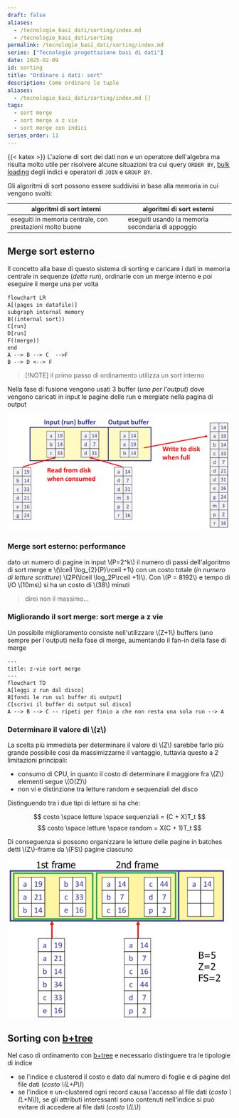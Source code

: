 ```yaml
---
draft: false
aliases:
  - /tecnologie_basi_dati/sorting/index.md
  - /tecnologie_basi_dati/sorting
permalink: /tecnologie_basi_dati/sorting/index.md
series: ["Tecnologie progettazione basi di dati"]
date: 2025-02-09
id: sorting
title: "Ordinare i dati: sort"
description: Come ordinare le tuple
aliases:
  - /tecnologie_basi_dati/sorting/index.md []
tags:
  - sort merge
  - sort merge a z vie
  - sort merge con indici
series_order: 11
---
```


{{< katex >}}
L'azione di sort dei dati non e un operatore dell'algebra ma risulta molto utile per risolvere alcune situazioni tra cui query `ORDER BY`, [bulk loading](/tecnologie_basi_dati/b+tree#bulk-loading) degli indici e operatori di `JOIN` e `GROUP BY`.

Gli algoritmi di sort possono essere suddivisi in base alla memoria in cui vengono svolti:


| algoritmi di sort interni                                 | algoritmi di sort esterni                         |
| --------------------------------------------------------- | ------------------------------------------------- |
| eseguiti in memoria centrale, con prestazioni molto buone | eseguiti usando la memoria secondaria di appoggio |

## Merge sort esterno

Il concetto alla base di questo sistema di sorting e caricare i dati in memoria centrale in sequenze (*dette run*), ordinarle con un merge interno e poi eseguire il merge una per volta

```mermaid
flowchart LR
A[(pages in datafile)]
subgraph internal memory
B((internal sort))
C[run]
D[run]
F((merge))
end
A --> B --> C  -->F
B --> D <--> F
```

>[!NOTE] il primo passo di ordinamento utilizza un sort interno

Nella fase di fusione vengono usati 3 buffer (*uno per l'output*) dove vengono caricati in input le pagine delle run e mergiate nella pagina di output

![](merge_sort_esterno.png)
### Merge sort esterno: performance

dato un numero di pagine in input \\(P=2^k\\) il numero di passi dell'algoritmo di sort merge e \\(\lceil \log_{2}{P}\rceil +1\\) con un costo totale (*in numero di letture scritture*) \\(2P(\lceil \log_2P\rceil +1)\\).
Con \\(P = 8192\\) e tempo di I/O \\(10ms\\) si ha un costo di \\(38\\) minuti
> direi non il massimo...

### Migliorando il sort merge: sort merge a z vie

Un possibile miglioramento consiste nell'utilizzare \\(Z+1\\) buffers (uno sempre per l'output) nella fase di merge, aumentando il fan-in della fase di merge

```mermaid
---
title: z-vie sort merge
---
flowchart TD
A[leggi z run dal disco]
B[fondi le run sul buffer di output]
C[scrivi il buffer di output sul disco]
A --> B --> C -- ripeti per finio a che non resta una sola run --> A
```

### Determinare il valore di \\(z\\)

La scelta più immediata per determinare il valore di \\(Z\\) sarebbe farlo più grande possibile cosi da massimizzarne il vantaggio, tuttavia questo a 2 limitazioni principali:

- consumo di CPU, in quanto il costo di determinare il maggiore fra \\(Z\\) elementi segue \\(O(Z)\\)
- non vi e distinzione tra letture random e sequenziali del disco

Distinguendo tra i due tipi di letture si ha che:

$$
costo \space letture \space sequenziali = (C + X)T_t
$$
$$
costo \space letture \space random = X(C + 1)T_t
$$

Di conseguenza si possono organizzare le letture delle pagine in batches detti \\(Z\\)-frame da \\(FS\\) pagine ciascuno

![](merge_sort_batches.png)

## Sorting con [b+tree](/tecnologie_basi_dati/b+tree)

Nel caso di ordinamento con [b+tree](/tecnologie_basi_dati/b+tree) e necessario distinguere tra le tipologie di indice

- se l'indice e clustered il costo e dato dal numero di foglie e di pagine del file dati (*costo \\(L+P\\)*)
- se l'indice e un-clustered ogni record causa l'accesso al file dati (*costo \\(L+N\\)*), se gli attributi interessanti sono contenuti nell'indice si può evitare di accedere al file dati (*costo \\(L\\)*)
